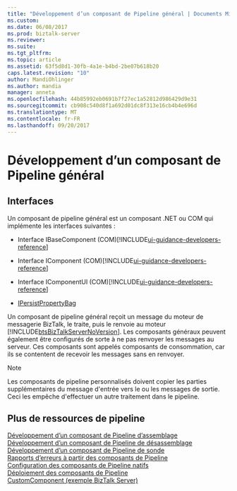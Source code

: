 ```yaml
---
title: "Développement d’un composant de Pipeline général | Documents Microsoft"
ms.custom: 
ms.date: 06/08/2017
ms.prod: biztalk-server
ms.reviewer: 
ms.suite: 
ms.tgt_pltfrm: 
ms.topic: article
ms.assetid: 63f5d8d1-30fb-4a1e-b4bd-2be07b618b20
caps.latest.revision: "10"
author: MandiOhlinger
ms.author: mandia
manager: anneta
ms.openlocfilehash: 44b85992eb0691b7f27ec1a52812d986429d9e31
ms.sourcegitcommit: cb908c540d8f1a692d01dc8f313e16cb4b4e696d
ms.translationtype: MT
ms.contentlocale: fr-FR
ms.lasthandoff: 09/20/2017
---
```

# <a name="developing-a-general-pipeline-component"></a>Développement d’un composant de Pipeline général

## <a name="interfaces"></a>Interfaces
Un composant de pipeline général est un composant .NET ou COM qui implémente les interfaces suivantes :  
  
-   Interface IBaseComponent (COM)[!INCLUDE[ui-guidance-developers-reference](../includes/ui-guidance-developers-reference.md)]
  
-   Interface IComponent (COM)[!INCLUDE[ui-guidance-developers-reference](../includes/ui-guidance-developers-reference.md)]
  
-   Interface IComponentUI (COM)[!INCLUDE[ui-guidance-developers-reference](../includes/ui-guidance-developers-reference.md)]
  
-   [IPersistPropertyBag](https://docs.microsoft.com/dotnet/api/microsoft.visualstudio.ole.interop.ipersistpropertybag)
  
 Un composant de pipeline général reçoit un message du moteur de messagerie BizTalk, le traite, puis le renvoie au moteur [!INCLUDE[btsBizTalkServerNoVersion](../includes/btsbiztalkservernoversion-md.md)]. Les composants généraux peuvent également être configurés de sorte à ne pas renvoyer les messages au serveur. Ces composants sont appelés composants de consommation, car ils se contentent de recevoir les messages sans en renvoyer.  
  
> [!NOTE]
>  Les composants de pipeline personnalisés doivent copier les parties supplémentaires du message d'entrée vers le ou les messages de sortie. Ceci les empêche d'effectuer un autre traitement dans le pipeline.  
  
## <a name="more-pipeline-resources"></a>Plus de ressources de pipeline
 [Développement d’un composant de Pipeline d’assemblage](../core/developing-an-assembling-pipeline-component.md)   
 [Développement d’un composant de Pipeline de désassemblage](../core/developing-a-disassembling-pipeline-component.md)   
 [Développement d’un composant de Pipeline de sonde](../core/developing-a-probing-pipeline-component.md)   
 [Rapports d’erreurs à partir des composants de Pipeline](../core/reporting-errors-from-pipeline-components.md)   
 [Configuration des composants de Pipeline natifs](../core/configuring-native-pipeline-components.md)   
 [Déploiement des composants de Pipeline](../core/deploying-pipeline-components.md)   
 [CustomComponent (exemple BizTalk Server)](../core/customcomponent-biztalk-server-sample.md)